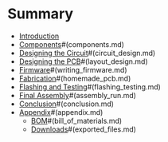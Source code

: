 # Summary

- [Introduction](introduction.md)
- [Components]()#(components.md)
- [Designing the Circuit]()#(circuit_design.md)
- [Designing the PCB]()#(layout_design.md)
- [Firmware]()#(writing_firmware.md)
- [Fabrication]()#(homemade_pcb.md)
- [Flashing and Testing]()#(flashing_testing.md)
- [Final Assembly]()#(assembly_run.md)
- [Conclusion]()#(conclusion.md)
- [Appendix]()#(appendix.md)
  - [BOM]()#(bill_of_materials.md)
  - [Downloads]()#(exported_files.md)
